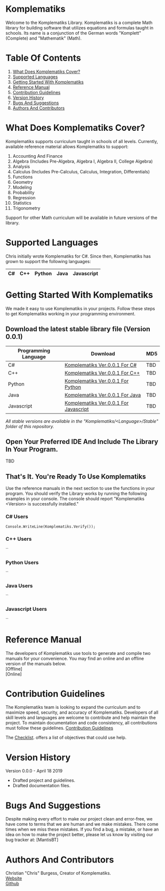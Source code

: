 # Komplematiks
Welcome to the Komplematiks Library. Komplematiks is a complete Math library for building software that utilizes equations and formulas taught in schools. Its name is a conjunction of the German words "Komplett" (Complete) and "Mathematik" (Math).

# Table Of Contents
1. [What Does Komplematiks Cover?](https://github.com/cburgessus/Komplematiks#what-does-komplematiks-cover)
2. [Supported Languages](https://github.com/cburgessus/Komplematiks#supported-languages)
3. [Getting Started With Komplematiks](https://github.com/cburgessus/Komplematiks#getting-started-with-komplematiks)
4. [Reference Manual](https://github.com/cburgessus/Komplematiks#reference-manual)
5. [Contribution Guidelines](https://github.com/cburgessus/Komplematiks#contribution-guidelines)
6. [Version History](https://github.com/cburgessus/Komplematiks#version-history)
7. [Bugs And Suggestions](https://github.com/cburgessus/Komplematiks#bugs-and-suggestions)
8. [Authors And Contributors](https://github.com/cburgessus/Komplematiks#Authors-And-Contributors)

# What Does Komplematiks Cover?
Komplematiks supports curriculum taught in schools of all levels. Currently, available reference material allows Komplematiks to support:
1. Accounting And Finance
2. Algebra (Includes Pre-Algebra, Algebra I, Algebra II, College Algebra)
2. Analysis
3. Calculus (Includes Pre-Calculus, Calculus, Integration, Differentials)
4. Functions
2. Geometry
3. Modeling
4. Probability
5. Regression
7. Statistics
8. Trigonometry

Support for other Math curriculum will be available in future versions of the library.

# Supported Languages
Chris initially wrote Komplematiks for C#. Since then, Komplematiks has grown to support the following languages:

| C# | C++ | Python | Java | Javascript |
| --- | --- | --- | --- | --- |

# Getting Started With Komplematiks
We made it easy to use Komplematiks in your projects.  Follow these steps to get Komplematiks working in your programming environment.
## Download the latest stable library file (Version 0.0.1)

| Programming Language | Download | MD5 |
| --- | --- | --- |
| C# | [Komplematiks Ver.0.0.1 For C#](TBD) | TBD |
| C++ | [Komplematiks Ver.0.0.1 For C++](TBD) | TBD |
| Python | [Komplematiks Ver.0.0.1 For Python](TBD) | TBD |
| Java | [Komplematiks Ver.0.0.1 For Java](TBD) | TBD |
| Javascript | [Komplematiks Ver.0.0.1 For Javascript](TBD) | TBD |

*All stable versions are available in the "Komplematiks/\<Language\>/Stable" folder of this repository.*

## Open Your Preferred IDE And Include The Library In Your Program.
TBD

## That\'s It. You\'re Ready To Use Komplematiks
Use the reference manuals in the next section to use the functions in your program. You should verify the Library works by running the following examples in your console. The console should report "Komplematiks \<Version\> is successfully installed."

### C\# Users
`Console.WriteLine(Komplematiks.Verify());`

### C++ Users
``

### Python Users
``

### Java Users
``

### Javascript Users
``

# Reference Manual
The developers of Komplematiks use tools to generate and compile two manuals for your convenience. You may find an online and an offline version of the manuals below.<br>
[Offline]<br>
[Online]

# Contribution Guidelines
The Komplematiks team is looking to expand the curriculum and to maximize speed, security, and accuracy of Komplematiks. Developers of all skill levels and languages are welcome to contribute and help maintain the project. To maintain documentation and code consistency, all contributions must follow these guidelines.
[Contribution Guidelines](https://github.com/cburgessus/Komplematiks/blob/master/ContributionGuidelines.md)

The [Checklist](https://github.com/cburgessus/Komplematiks/blob/master/Checklist.md). offers a list of objectives that could use help. 

# Version History
Version 0.0.0 - April 18 2019
- Drafted project and guidelines.
- Drafted documentation files.

# Bugs And Suggestions
Despite making every effort to make our project clean and error-free, we have come to terms that we are human and we make mistakes. There come times when we miss these mistakes. If you find a bug, a mistake, or have an idea on how to make the project better, please let us know by visiting our bug tracker at:
[MantisBT]

# Authors And Contributors
Christian "Chris" Burgess, Creator of Komplematiks.<br>
[Website](http://www.chrisburgess.us "Chris\'s Personal Website")<br>
[Github](https://github.com/cburgessus "Chris\'s GitHub Page")

